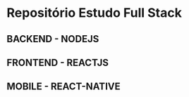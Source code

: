 # Repositório Estudo Full Stack
## BACKEND - NODEJS

## FRONTEND - REACTJS

## MOBILE - REACT-NATIVE
